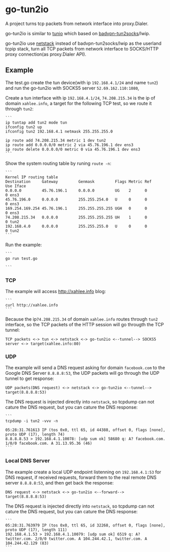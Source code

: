 # go-tun2io
 A project turns tcp packets from network interface into proxy.Dialer.

go-tun2io is similar to [tunio](https://github.com/getlantern/tunio) which based on [badvpn-tun2socks](https://github.com/ambrop72/badvpn)/lwip.

go-tun2io use [netstack](https://github.com/google/netstack) instead of badvpn-tun2socks/lwip as the userland tcpip stack, 
turn all TCP packets from network interface to SOCKS/HTTP proxy connection(as proxy.Dialer API).

## Example
The test.go create the tun device(with ip `192.168.4.1/24` and name `tun2`) and run the go-tun2io 
with SOCKS5 server `52.69.162.110:1080`, 

Create a tun interface with ip `192.168.4.1/24`, `74.208.215.34` is the ip of domain `xahlee.info`, a target for 
the following TCP test, so we route it through `tun2`:

    ```
    ip tuntap add tun2 mode tun 
    ifconfig tun2 up
    ifconfig tun2 192.168.4.1 netmask 255.255.255.0
    
    ip route add 74.208.215.34 metric 1 dev tun2
    ip route add 0.0.0.0/0 metric 2 via 45.76.196.1 dev ens3
    ip route delete 0.0.0.0/0 metric 0 via 45.76.196.1 dev ens3
    ```

Show the system routing table by runing `route -n`:

    ```
    Kernel IP routing table
    Destination     Gateway         Genmask         Flags Metric Ref    Use Iface
    0.0.0.0         45.76.196.1     0.0.0.0         UG    2      0        0 ens3
    45.76.196.0     0.0.0.0         255.255.254.0   U     0      0        0 ens3
    169.254.169.254 45.76.196.1     255.255.255.255 UGH   0      0        0 ens3
    74.208.215.34   0.0.0.0         255.255.255.255 UH    1      0        0 tun2
    192.168.4.0     0.0.0.0         255.255.255.0   U     0      0        0 tun2
    ```

Run the example:

    ```
    go run test.go
    
    ```
    
### TCP
The example will access http://xahlee.info blog:

    ```
    curl http://xahlee.info
    ```
    
Because the ip`74.208.215.34` of domain `xahlee.info` routes through `tun2` interface, 
so the TCP packets of the HTTP session will go througth the TCP tunnel:

```
TCP packets <-> tun <-> netstack <-> go-tun2io <--tunnel--> SOCKS5 server <-> target(xahlee.info:80)
```


### UDP
The example will send a DNS request asking for domain `facebook.com` to the 
Google DNS Server `8.8.8.8:53`,  the UDP packets will go through the UDP tunnel to get response:

```
UDP packets(DNS request) <-> netstack <-> go-tun2io <--tunnel--> target(8.8.8.8:53)
```

The DNS request is injected directly into `netstack`, so tcpdump can not cature the DNS request, but 
you can cature the DNS response:

    ```
    tcpdump -i tun2 -vvv -n
    
    05:28:31.761613 IP (tos 0x0, ttl 65, id 44388, offset 0, flags [none], proto UDP (17), length 74)
    8.8.8.8.53 > 192.168.4.1.10078: [udp sum ok] 58680 q: A? facebook.com. 1/0/0 facebook.com. A 31.13.95.36 (46)
    ```
    
### Local DNS Server
The example create a local UDP endpoint listenning on `192.168.4.1:53` for DNS request,
if received requests, forward them to the real remote DNS server `8.8.8.8:53`, and then get back 
the response:

```
DNS request <-> netstack <-> go-tun2io <--forward--> target(8.8.8.8:53)
```


The DNS request is injected directly into `netstack`, so tcpdump can not cature the DNS request, but 
you can cature the DNS response:

    ```    
    05:28:31.763979 IP (tos 0x0, ttl 65, id 32268, offset 0, flags [none], proto UDP (17), length 111)
    192.168.4.1.53 > 192.168.4.1.10079: [udp sum ok] 6519 q: A? twitter.com. 2/0/0 twitter.com. A 104.244.42.1, twitter.com. A 104.244.42.129 (83)
    ```
